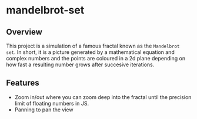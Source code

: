 # mandelbrot-set

## Overview
This project is a simulation of a famous fractal known as the `Mandelbrot set`. In short, it is a picture generated by a mathematical equation
and complex numbers and the points are coloured in a 2d plane depending on how fast a resulting number grows after succesive iterations.

## Features
<ul>
  <li>Zoom in/out where you can zoom deep into the fractal until the precision limit of floating numbers in JS.</li>
  <li>Panning to pan the view</li>
</ul>
  


